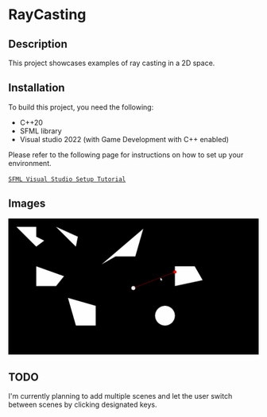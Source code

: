 # RayCasting

## Description
This project showcases examples of ray casting in a 2D space.

## Installation
To build this project, you need the following:
* C++20
* SFML library
* Visual studio 2022 (with Game Development with C++ enabled)

Please refer to the following page for instructions on how to set up your environment.

[```SFML Visual Studio Setup Tutorial```](https://www.sfml-dev.org/tutorials/2.6/start-vc.php)

## Images

![Scene1](./images/RayCast.gif)

## TODO

I'm currently planning to add multiple scenes and let the user switch between scenes by clicking designated keys.